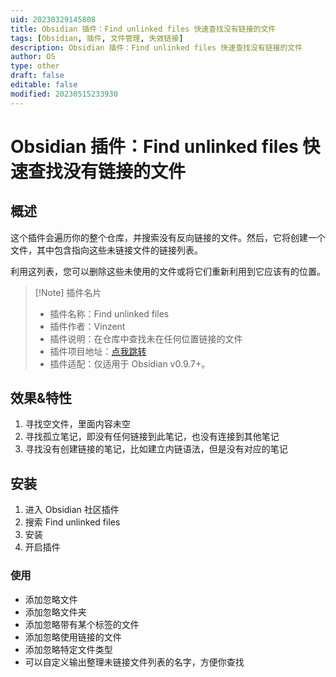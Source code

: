```yaml
---
uid: 20230329145808
title: Obsidian 插件：Find unlinked files 快速查找没有链接的文件
tags: [Obsidian, 插件, 文件管理, 失效链接]
description: Obsidian 插件：Find unlinked files 快速查找没有链接的文件
author: OS
type: other
draft: false
editable: false
modified: 20230515233930
---
```


# Obsidian 插件：Find unlinked files 快速查找没有链接的文件

## 概述

这个插件会遍历你的整个仓库，并搜索没有反向链接的文件。然后，它将创建一个文件，其中包含指向这些未链接文件的链接列表。

利用这列表，您可以删除这些未使用的文件或将它们重新利用到它应该有的位置。

> [!Note] 插件名片
> - 插件名称：Find unlinked files
> - 插件作者：Vinzent
> - 插件说明：在仓库中查找未在任何位置链接的文件
> - 插件项目地址：[点我跳转](https://github.com/Vinzent03/find-unlinked-files)
> - 插件适配：仅适用于 Obsidian v0.9.7+。

## 效果&特性

1. 寻找空文件，里面内容未空
2. 寻找孤立笔记，即没有任何链接到此笔记，也没有连接到其他笔记
3. 寻找没有创建链接的笔记，比如建立内链语法，但是没有对应的笔记

## 安装

1. 进入 Obsidian 社区插件
2. 搜索 Find unlinked files
3. 安装
4. 开启插件

### 使用

- 添加忽略文件
- 添加忽略文件夹
- 添加忽略带有某个标签的文件
- 添加忽略使用链接的文件
- 添加忽略特定文件类型
- 可以自定义输出整理未链接文件列表的名字，方便你查找
